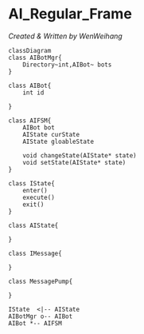 # AI_Regular_Frame

*Created & Written by WenWeihang*

```mermaid
classDiagram
class AIBotMgr{
	Directory~int,AIBot~ bots
}

class AIBot{
    int id
    
}

class AIFSM{
	AIBot bot
	AIState curState
	AIState gloableState
	
	void changeState(AIState* state)
	void setState(AIState* state)
}

class IState{
	enter()
	execute()
	exit()
}

class AIState{
	
}

class IMessage{
	
}

class MessagePump{
	
}

IState  <|-- AIState
AIBotMgr o-- AIBot
AIBot *-- AIFSM
```

